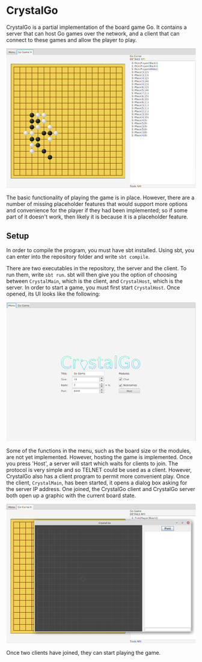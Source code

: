 CrystalGo
===

CrystalGo is a partial implementation of the board game Go. It contains a server that can host Go games over the network, and a client that can connect to these games and allow the player to play.

![Image of the CrystalGo server during a game](ServerInProgress.png)

The basic functionality of playing the game is in place. However, there are a number of missing placeholder features that would support more options and convenience for the player if they had been implemented; so if some part of it doesn't work, then likely it is because it is a placeholder feature.

Setup
---

In order to compile the program, you must have sbt installed. Using sbt, you can enter into the repository folder and write `sbt compile`.

There are two executables in the repository, the server and the client. To run them, write `sbt run`. sbt will then give you the option of choosing between `CrystalMain`, which is the client, and `CrystalHost`, which is the server. In order to start a game, you must first start `CrystalHost`. Once opened, its UI looks like the following:

![Image of the menu for the CrystalGo server. There is a logo saying "CrystalGo", options for choosing the title, size, komi, and port of the game, checkboxes for enabling modules, and a button that says 'Host'.](ServerMenu.png)

Some of the functions in the menu, such as the board size or the modules, are not yet implemented. However, hosting the game is implemented. Once you press 'Host', a server will start which waits for clients to join. The protocol is very simple and so TELNET could be used as a client. However, CrystalGo also has a client program to permit more convenient play. Once the client, `CrystalMain`, has been started, it opens a dialog box asking for the server IP address. One joined, the CrystalGo client and CrystalGo server both open up a graphic with the current board state.

![Image of a CrystalGo client with an empty board. Behind the CrystalGo client is a CrystalGo server, also showing the empty board.](ClientAndServer.png)

Once two clients have joined, they can start playing the game.
